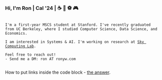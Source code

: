 ### Hi, I'm Ron | Cal '24 | :coffee: :bubble_tea: :soccer: :video_game:
<pre>
  <code>
I'm a first-year MSCS student at Stanford. I've recently graduated from UC Berkeley, where I studied Computer Science, Data Science, and Economics. 
    
I am interested in Systems & AI. I'm working on research at <a href="https://sky.cs.berkeley.edu/">Sky Computing Lab</a>.

Feel free to reach out!
- Send me a DM: ron AT ronyw.com
  </code>
</pre>

<!-- [![GitHub Stats](https://github-readme-stats-eta-five-94.vercel.app/api?username=ronyw7&theme=calm)](https://github.com/anuraghazra/github-readme-stats) -->
<!-- [![Top Langs](https://github-readme-stats-eta-five-94.vercel.app/api/top-langs/?username=ronyw7)](https://github.com/anuraghazra/github-readme-stats) -->
<!-- [![trophy](https://github-profile-trophy.vercel.app/?username=ronyw7)](https://github.com/ryo-ma/github-profile-trophy) -->

How to put links inside the code block -
[the answer](https://stackoverflow.com/a/69061070/17140234).

